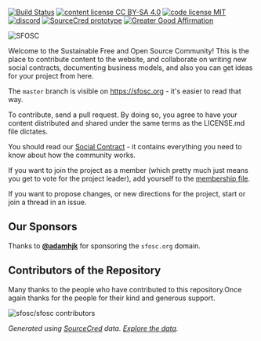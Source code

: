 [![Build Status](https://cloud.drone.io/api/badges/sfosc/sfosc/status.svg)](https://cloud.drone.io/sfosc/sfosc)
[![content license CC BY-SA 4.0](https://badgen.net/badge/content%20license/CC%20BY-SA%204.0)](https://github.com/sfosc/sfosc/blob/master/LICENSE.md)
[![code license MIT](https://badgen.net/badge/code%20license/MIT)](https://github.com/sfosc/sfosc/blob/master/LICENSE.md)
[![discord](https://img.shields.io/discord/587972813302792217.svg?label=discord&logo=discord&logoColor=white)](https://discord.gg/nz5NC9q)
[![SourceCred prototype](https://badgen.net/badge/SourceCred/prototype)](https://sfosc.org/sourcecred/prototype/)
[![Greater Good Affirmation](https://good-labs.github.io/greater-good-affirmation/assets/images/badge.svg)](https://good-labs.github.io/greater-good-affirmation)

![SFOSC](assets/logo.png)

Welcome to the Sustainable Free and Open Source Community!
This is the place to contribute content to the website, and collaborate
on writing new social contracts, documenting business models, and also you can get ideas for your project from here.

The `master` branch is visible on https://sfosc.org - it's easier to read that way.

To contribute, send a pull request. By doing so, you agree to have your content
distributed and shared under the same terms as the LICENSE.md file dictates.

You should read our [Social Contract](https://github.com/sfosc/sfosc/blob/master/SOCIAL_CONTRACT.md) - it contains everything you need to know about how the community works.

If you want to join the project as a member (which pretty much just
means you get to vote for the project leader), add yourself to the [membership file](https://github.com/sfosc/sfosc/blob/master/MEMBERSHIP.md).

If you want to propose changes, or new directions for the project, start or join
a thread in an issue.

## Our Sponsors

Thanks to **[@adamhjk](https://github.com/adamhjk)** for sponsoring the `sfosc.org` domain.

## Contributors of the Repository

Many thanks to the people who have contributed to this repository.Once again thanks for the people for their kind and generous support.

![sfosc/sfosc contributors](https://sfosc.org/sourcecred/widgets/sfosc-sfosc-contributors.svg)

_Generated using [SourceCred](https://sourcecred.io) data. [Explore the data](https://sfosc.org/sourcecred/prototype/)._
